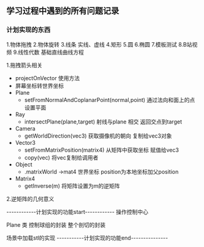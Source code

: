 ## 学习过程中遇到的所有问题记录

### 计划实现的东西
1.物体拖拽
2.物体旋转
3.线条 实线、虚线
4.矩形
5.圆
6.椭圆
7.模板测试
8.B站视频
9.线性代数 基础直线曲线方程


1.拖拽箭头相关
- projectOnVector 使用方法
- 屏幕坐标转世界坐标
- Plane 
    - setFromNormalAndCoplanarPoint(normal,point) 通过法向和面上的点 设置平面
- Ray 
    - intersectPlane(plane,target) 射线与plane 相交 返回交点到target
- Camera
    - getWorldDirection(vec3) 获取摄像机的朝向 复制给vec3对象
- Vector3 
    - setFromMatrixPosition(matrix4) 从矩阵中获取坐标 赋值给vec3
    - copy(vec) 将vec复制给调用者
- Object 
    - .matrixWorld ->mat4 世界坐标 position为本地坐标加父position
- Matrix4
    - getInverse(m) 将矩阵设置为m的逆矩阵

2.逆矩阵的几何意义

------------计划实现的功能start------------
操作控制中心

Plane 类
控制球组的封装
整个剖切的封装

场景中加载stl的实现
-----------计划实现的功能end---------------

